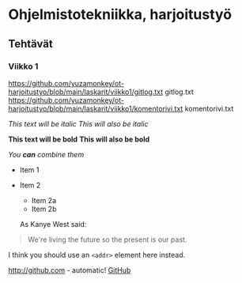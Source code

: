 # Ohjelmistotekniikka, harjoitustyö

## Tehtävät

### Viikko 1
https://github.com/yuzamonkey/ot-harjoitustyo/blob/main/laskarit/viikko1/gitlog.txt gitlog.txt
https://github.com/yuzamonkey/ot-harjoitustyo/blob/main/laskarit/viikko1/komentorivi.txt komentorivi.txt

*This text will be italic*
_This will also be italic_

**This text will be bold**
__This will also be bold__

_You **can** combine them_

* Item 1
* Item 2
  * Item 2a
  * Item 2b

  As Kanye West said:

> We're living the future so
> the present is our past.

I think you should use an
`<addr>` element here instead.

http://github.com - automatic!
[GitHub](http://github.com)

